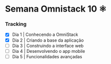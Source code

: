 # Semana Omnistack 10 ⚛️

### Tracking
- [X] Dia 1 | Conhecendo a OmniStack
- [X] Dia 2 | Criando a base da aplicação
- [ ] Dia 3 | Construindo a interface web
- [ ] Dia 4 | Desenvolvendo o app mobile
- [ ] Dia 5 | Funcionalidades avançadas